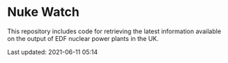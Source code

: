 # Nuke Watch

This repository includes code for retrieving the latest information available on the output of EDF nuclear power plants in the UK.

Last updated: 2021-06-11 05:14